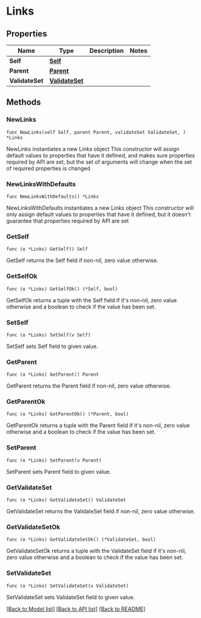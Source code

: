 # Links

## Properties

Name | Type | Description | Notes
------------ | ------------- | ------------- | -------------
**Self** | [**Self**](Self.md) |  | 
**Parent** | [**Parent**](Parent.md) |  | 
**ValidateSet** | [**ValidateSet**](ValidateSet.md) |  | 

## Methods

### NewLinks

`func NewLinks(self Self, parent Parent, validateSet ValidateSet, ) *Links`

NewLinks instantiates a new Links object
This constructor will assign default values to properties that have it defined,
and makes sure properties required by API are set, but the set of arguments
will change when the set of required properties is changed

### NewLinksWithDefaults

`func NewLinksWithDefaults() *Links`

NewLinksWithDefaults instantiates a new Links object
This constructor will only assign default values to properties that have it defined,
but it doesn't guarantee that properties required by API are set

### GetSelf

`func (o *Links) GetSelf() Self`

GetSelf returns the Self field if non-nil, zero value otherwise.

### GetSelfOk

`func (o *Links) GetSelfOk() (*Self, bool)`

GetSelfOk returns a tuple with the Self field if it's non-nil, zero value otherwise
and a boolean to check if the value has been set.

### SetSelf

`func (o *Links) SetSelf(v Self)`

SetSelf sets Self field to given value.


### GetParent

`func (o *Links) GetParent() Parent`

GetParent returns the Parent field if non-nil, zero value otherwise.

### GetParentOk

`func (o *Links) GetParentOk() (*Parent, bool)`

GetParentOk returns a tuple with the Parent field if it's non-nil, zero value otherwise
and a boolean to check if the value has been set.

### SetParent

`func (o *Links) SetParent(v Parent)`

SetParent sets Parent field to given value.


### GetValidateSet

`func (o *Links) GetValidateSet() ValidateSet`

GetValidateSet returns the ValidateSet field if non-nil, zero value otherwise.

### GetValidateSetOk

`func (o *Links) GetValidateSetOk() (*ValidateSet, bool)`

GetValidateSetOk returns a tuple with the ValidateSet field if it's non-nil, zero value otherwise
and a boolean to check if the value has been set.

### SetValidateSet

`func (o *Links) SetValidateSet(v ValidateSet)`

SetValidateSet sets ValidateSet field to given value.



[[Back to Model list]](../README.md#documentation-for-models) [[Back to API list]](../README.md#documentation-for-api-endpoints) [[Back to README]](../README.md)


